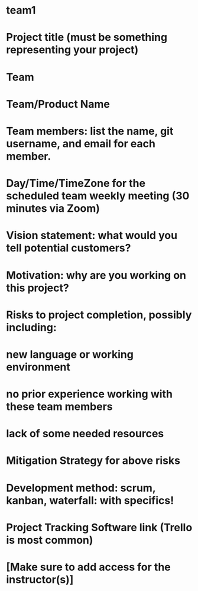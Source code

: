 # team1
# Project title (must be something representing your project)
# Team #
# Team/Product Name
# Team members: list the name, git username, and email for each member.
# Day/Time/TimeZone for the scheduled team weekly meeting (30 minutes via Zoom)
# Vision statement: what would you tell potential customers?
# Motivation: why are you working on this project?
# Risks to project completion, possibly including:
# new language or working environment
# no prior experience working with these team members
# lack of some needed resources
# Mitigation Strategy for above risks
# Development method: scrum, kanban, waterfall: with specifics!
# Project Tracking Software link (Trello is most common)
# [Make sure to add access for the instructor(s)]

